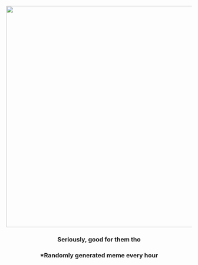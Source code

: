 <p align="center">
        <img src="https://i.redd.it/uzh2zkz0tzx81.jpg" width="600" height="600">
        </p>
        <h3 align="center">Seriously, good for them tho</h3>
        <h3 align="center">*Randomly generated meme every hour</h3>
    
